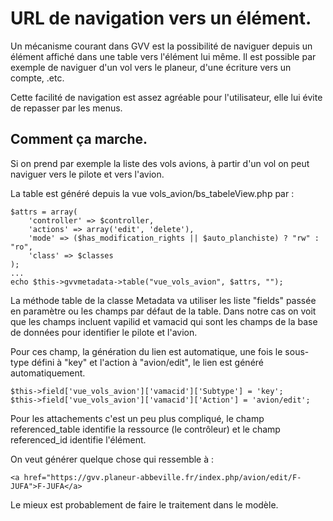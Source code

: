 # URL de navigation vers un élément.
    
Un mécanisme courant dans GVV est la possibilité de naviguer depuis un élément affiché dans une table vers l'élément lui même.
Il est possible par exemple de naviguer d'un vol vers le planeur, d'une écriture vers un compte, .etc.

Cette facilité de navigation est assez agréable pour l'utilisateur, elle lui évite de repasser par les menus.


## Comment ça marche.

Si on prend par exemple la liste des vols avions, à partir d'un vol on peut naviguer vers le pilote et vers l'avion.

La table est généré depuis la vue vols_avion/bs_tabeleView.php par :
```
$attrs = array(
    'controller' => $controller,
    'actions' => array('edit', 'delete'),
    'mode' => ($has_modification_rights || $auto_planchiste) ? "rw" : "ro",
    'class' => $classes
);
...
echo $this->gvvmetadata->table("vue_vols_avion", $attrs, "");
```

La méthode table de la classe Metadata va utiliser les liste "fields" passée en paramètre ou les champs par défaut de la table. Dans notre cas on voit que les champs incluent vapilid et vamacid qui sont les champs de la base de données pour identifier le pilote et l'avion.

Pour ces champ, la génération du lien est automatique, une fois le sous-type défini à "key" et l'action à "avion/edit", le lien est généré automatiquement.
```
$this->field['vue_vols_avion']['vamacid']['Subtype'] = 'key';
$this->field['vue_vols_avion']['vamacid']['Action'] = 'avion/edit';
```

Pour les attachements c'est un peu plus compliqué, le champ referenced_table identifie la ressource (le contrôleur) et le champ referenced_id identifie l'élément. 

On veut générer quelque chose qui ressemble à :

    <a href="https://gvv.planeur-abbeville.fr/index.php/avion/edit/F-JUFA">F-JUFA</a>

Le mieux est probablement de faire le traitement dans le modèle.
